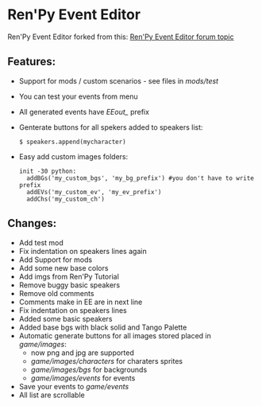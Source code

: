 # Ren'Py Event Editor

Ren'Py Event Editor forked from this: [Ren'Py Event Editor forum topic](http://lemmasoft.renai.us/forums/viewtopic.php?f=51&t=24108#p374045)

## Features:
- Support for mods / custom scenarios - see files in *mods/test*
- You can test your events from menu
- All generated events have *EEout_* prefix

- Genterate buttons for all spekers added to speakers list:

  ```
  $ speakers.append(mycharacter)
  ```

- Easy add custom images folders:

  ```
  init -30 python:
    addBGs('my_custom_bgs', 'my_bg_prefix') #you don't have to write prefix
    addEVs('my_custom_ev', 'my_ev_prefix')
    addChs('my_custom_ch')
    ```

## Changes:
- Add test mod
- Fix indentation on speakers lines again
- Add Support for mods
- Add some new base colors
- Add imgs from Ren'Py Tutorial
- Remove buggy basic speakers
- Remove old comments
- Comments make in EE are in next line
- Fix indentation on speakers lines
- Added some basic speakers
- Added base bgs with black solid and Tango Palette  
- Automatic generate buttons for all images stored placed in *game/images*:
  - now png and jpg are supported
  - *game/images/characters* for charaters sprites
  - *game/images/bgs* for backgrounds
  - *game/images/events* for events
- Save your events to *game/events*
- All list are scrollable
